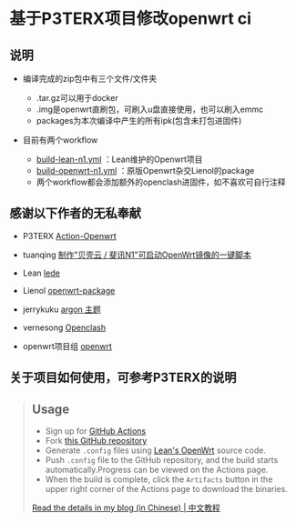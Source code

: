 # 基于P3TERX项目修改openwrt ci

## 说明

- 编译完成的zip包中有三个文件/文件夹
  - .tar.gz可以用于docker
  - .img是openwrt直刷包，可刷入u盘直接使用，也可以刷入emmc
  - packages为本次编译中产生的所有ipk(包含未打包进固件)

- 目前有两个workflow
  -   [build-lean-n1.yml](https://github.com/Mezi04/Actions-OpenWrt/blob/master/.github/workflows/build-lean-n1.yml) ：Lean维护的Openwrt项目
  -  [build-openwrt-n1.yml](https://github.com/Mezi04/Actions-OpenWrt/blob/master/.github/workflows/build-openwrt-n1.yml) ：原版Openwrt杂交Lienol的package
  - 两个workflow都会添加额外的openclash进固件，如不喜欢可自行注释

## 感谢以下作者的无私奉献

- P3TERX [Action-Openwrt](https://github.com/P3TERX/Actions-OpenWrt)

- tuanqing [制作"贝壳云 / 斐讯N1"可启动OpenWrt镜像的一键脚本](https://github.com/tuanqing/mknop)

- Lean [lede](https://github.com/coolsnowwolf/lede)

- Lienol [openwrt-package](https://github.com/Lienol/openwrt-package)

- jerrykuku [argon 主题](https://github.com/jerrykuku/luci-theme-argon)

- vernesong [Openclash](https://github.com/vernesong/OpenClash)

- openwrt项目组 [openwrt](https://github.com/openwrt/openwrt)

  

## 关于项目如何使用，可参考P3TERX的说明

> ## Usage
>
> - Sign up for [GitHub Actions](https://github.com/features/actions/signup)
> - Fork [this GitHub repository](https://github.com/P3TERX/Actions-OpenWrt)
> - Generate `.config` files using [Lean's OpenWrt](https://github.com/coolsnowwolf/lede) source code.
> - Push `.config` file to the GitHub repository, and the build starts automatically.Progress can be viewed on the Actions page.
> - When the build is complete, click the `Artifacts` button in the upper right corner of the Actions page to download the binaries.
>
> [Read the details in my blog (in Chinese) | 中文教程](https://p3terx.com/archives/build-openwrt-with-github-actions.html)
